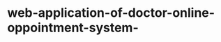 # web-application-of-doctor-online-oppointment-system-
<!-- This project aims to facilitate the process of requesting and managing medical appointments for clients/patients at a specific healthcare facility like a clinic or hospital. It provides an online platform where patients can request appointments with doctors, and doctors can effectively manage their schedules. The system organizes and schedules each patient's appointment based on their selected doctor. The project involves three key stakeholders: the administrator, doctors, and patients. The system administrator is responsible for maintaining a list of doctors, including their specialties, details, and system credentials. Patients can access the doctor's appointment system website to search for doctors based on their specific medical needs. They can also check the doctor's weekly schedule to find a suitable day and time for their appointment and then submit a request. Doctors, on the other hand, have access to all their appointments and can review the appointment requests from patients to determine their availability. -->
